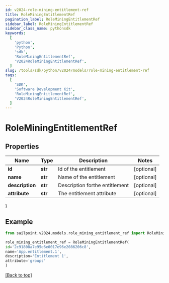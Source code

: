 ```yaml
---
id: v2024-role-mining-entitlement-ref
title: RoleMiningEntitlementRef
pagination_label: RoleMiningEntitlementRef
sidebar_label: RoleMiningEntitlementRef
sidebar_class_name: pythonsdk
keywords:
  [
    'python',
    'Python',
    'sdk',
    'RoleMiningEntitlementRef',
    'V2024RoleMiningEntitlementRef',
  ]
slug: /tools/sdk/python/v2024/models/role-mining-entitlement-ref
tags:
  [
    'SDK',
    'Software Development Kit',
    'RoleMiningEntitlementRef',
    'V2024RoleMiningEntitlementRef',
  ]
---
```


# RoleMiningEntitlementRef

## Properties

| Name            | Type    | Description                    | Notes      |
| --------------- | ------- | ------------------------------ | ---------- |
| **id**          | **str** | Id of the entitlement          | [optional] |
| **name**        | **str** | Name of the entitlement        | [optional] |
| **description** | **str** | Description forthe entitlement | [optional] |
| **attribute**   | **str** | The entitlement attribute      | [optional] |

}

## Example

```python
from sailpoint.v2024.models.role_mining_entitlement_ref import RoleMiningEntitlementRef

role_mining_entitlement_ref = RoleMiningEntitlementRef(
id='2c91808a7e95e6e0017e96e2086206c8',
name='App.entitlement.1',
description='Entitlement 1',
attribute='groups'
)

```

[[Back to top]](#)
